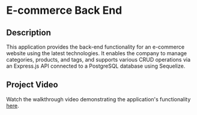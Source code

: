 # E-commerce Back End

## Description

This application provides the back-end functionality for an e-commerce website using the latest technologies. It enables the company to manage categories, products, and tags, and supports various CRUD operations via an Express.js API connected to a PostgreSQL database using Sequelize.

## Project Video

Watch the walkthrough video demonstrating the application's functionality [here](https://app.screencastify.com/v2/manage/videos/Qsidg28PqsuKMTNIRugy).
